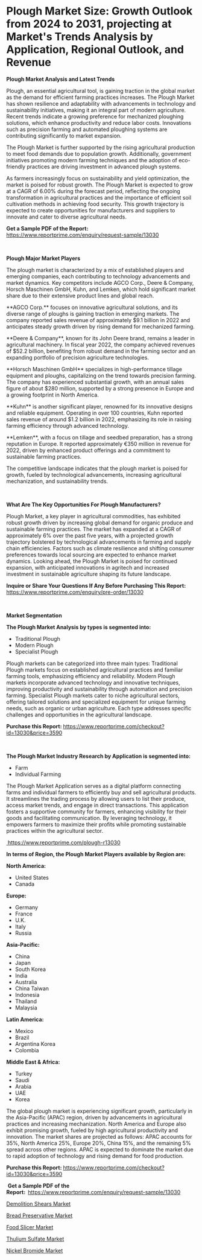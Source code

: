 <p><h1>Plough Market Size: Growth Outlook from 2024 to 2031, projecting at Market's Trends Analysis by Application, Regional Outlook, and Revenue</h1></p><p><strong>Plough Market Analysis and Latest Trends</strong></p>
<p><p>Plough, an essential agricultural tool, is gaining traction in the global market as the demand for efficient farming practices increases. The Plough Market has shown resilience and adaptability with advancements in technology and sustainability initiatives, making it an integral part of modern agriculture. Recent trends indicate a growing preference for mechanized ploughing solutions, which enhance productivity and reduce labor costs. Innovations such as precision farming and automated ploughing systems are contributing significantly to market expansion.</p><p>The Plough Market is further supported by the rising agricultural production to meet food demands due to population growth. Additionally, government initiatives promoting modern farming techniques and the adoption of eco-friendly practices are driving investment in advanced plough systems. </p><p>As farmers increasingly focus on sustainability and yield optimization, the market is poised for robust growth. The Plough Market is expected to grow at a CAGR of 6.00% during the forecast period, reflecting the ongoing transformation in agricultural practices and the importance of efficient soil cultivation methods in achieving food security. This growth trajectory is expected to create opportunities for manufacturers and suppliers to innovate and cater to diverse agricultural needs.</p></p>
<p><strong>Get a Sample PDF of the Report:&nbsp;</strong> <a href="https://www.reportprime.com/enquiry/request-sample/13030?utm_campaign=1141&utm_medium=2&utm_source=Github&utm_content=ia&utm_term=10102024&utm_id=plough">https://www.reportprime.com/enquiry/request-sample/13030</a></p>
<p>&nbsp;</p>
<p><strong>Plough Major Market Players</strong></p>
<p><p>The plough market is characterized by a mix of established players and emerging companies, each contributing to technology advancements and market dynamics. Key competitors include AGCO Corp., Deere & Company, Horsch Maschinen GmbH, Kuhn, and Lemken, which hold significant market share due to their extensive product lines and global reach.</p><p>**AGCO Corp.** focuses on innovative agricultural solutions, and its diverse range of ploughs is gaining traction in emerging markets. The company reported sales revenue of approximately $9.1 billion in 2022 and anticipates steady growth driven by rising demand for mechanized farming.</p><p>**Deere & Company**, known for its John Deere brand, remains a leader in agricultural machinery. In fiscal year 2022, the company achieved revenues of $52.2 billion, benefiting from robust demand in the farming sector and an expanding portfolio of precision agriculture technologies.</p><p>**Horsch Maschinen GmbH** specializes in high-performance tillage equipment and ploughs, capitalizing on the trend towards precision farming. The company has experienced substantial growth, with an annual sales figure of about $280 million, supported by a strong presence in Europe and a growing footprint in North America.</p><p>**Kuhn** is another significant player, renowned for its innovative designs and reliable equipment. Operating in over 100 countries, Kuhn reported sales revenue of around $1.2 billion in 2022, emphasizing its role in raising farming efficiency through advanced technology.</p><p>**Lemken**, with a focus on tillage and seedbed preparation, has a strong reputation in Europe. It reported approximately €350 million in revenue for 2022, driven by enhanced product offerings and a commitment to sustainable farming practices.</p><p>The competitive landscape indicates that the plough market is poised for growth, fueled by technological advancements, increasing agricultural mechanization, and sustainability trends.</p></p>
<p>&nbsp;</p>
<p><strong>What Are The Key Opportunities For Plough Manufacturers?</strong></p>
<p><p>Plough Market, a key player in agricultural commodities, has exhibited robust growth driven by increasing global demand for organic produce and sustainable farming practices. The market has expanded at a CAGR of approximately 6% over the past five years, with a projected growth trajectory bolstered by technological advancements in farming and supply chain efficiencies. Factors such as climate resilience and shifting consumer preferences towards local sourcing are expected to enhance market dynamics. Looking ahead, the Plough Market is poised for continued expansion, with anticipated innovations in agritech and increased investment in sustainable agriculture shaping its future landscape.</p></p>
<p><strong>Inquire or Share Your Questions If Any Before Purchasing This Report:</strong> <a href="https://www.reportprime.com/enquiry/pre-order/13030?utm_campaign=1141&utm_medium=2&utm_source=Github&utm_content=ia&utm_term=10102024&utm_id=plough">https://www.reportprime.com/enquiry/pre-order/13030</a></p>
<p>&nbsp;</p>
<p><strong>Market Segmentation</strong></p>
<p><strong>The Plough Market Analysis by types is segmented into:</strong></p>
<p><ul><li>Traditional Plough</li><li>Modern Plough</li><li>Specialist Plough</li></ul></p>
<p><p>Plough markets can be categorized into three main types: Traditional Plough markets focus on established agricultural practices and familiar farming tools, emphasizing efficiency and reliability. Modern Plough markets incorporate advanced technology and innovative techniques, improving productivity and sustainability through automation and precision farming. Specialist Plough markets cater to niche agricultural sectors, offering tailored solutions and specialized equipment for unique farming needs, such as organic or urban agriculture. Each type addresses specific challenges and opportunities in the agricultural landscape.</p></p>
<p><strong>Purchase this Report:&nbsp;</strong><a href="https://www.reportprime.com/checkout?id=13030&price=3590&utm_campaign=1141&utm_medium=2&utm_source=Github&utm_content=ia&utm_term=10102024&utm_id=plough">https://www.reportprime.com/checkout?id=13030&price=3590</a></p>
<p>&nbsp;</p>
<p><strong>The Plough Market Industry Research by Application is segmented into:</strong></p>
<p><ul><li>Farm</li><li>Individual Farming</li></ul></p>
<p><p>The Plough Market Application serves as a digital platform connecting farms and individual farmers to efficiently buy and sell agricultural products. It streamlines the trading process by allowing users to list their produce, access market trends, and engage in direct transactions. This application fosters a supportive community for farmers, enhancing visibility for their goods and facilitating communication. By leveraging technology, it empowers farmers to maximize their profits while promoting sustainable practices within the agricultural sector.</p></p>
<p><a href="https://www.reportprime.com/plough-r13030?utm_campaign=1141&utm_medium=2&utm_source=Github&utm_content=ia&utm_term=10102024&utm_id=plough">&nbsp;https://www.reportprime.com/plough-r13030</a></p>
<p><strong>In terms of Region, the Plough Market Players available by Region are:</strong></p>
<p>
    <p> <strong> North America: </strong>
        <ul>
            <li>United States</li>
            <li>Canada</li>
        </ul>
        </p> 
    <p> <strong> Europe: </strong>
        <ul>
            <li>Germany</li>
            <li>France</li>
            <li>U.K.</li>
            <li>Italy</li>
            <li>Russia</li>
        </ul>
        </p> 
    <p> <strong> Asia-Pacific: </strong>
        <ul>
            <li>China</li>
            <li>Japan</li>
            <li>South Korea</li>
            <li>India</li>
            <li>Australia</li>
            <li>China Taiwan</li>
            <li>Indonesia</li>
            <li>Thailand</li>
            <li>Malaysia</li>
        </ul>
        </p> 
    <p> <strong> Latin America: </strong>
        <ul>
            <li>Mexico</li>
            <li>Brazil</li>
            <li>Argentina Korea</li>
            <li>Colombia</li>
        </ul>
        </p> 
    <p> <strong> Middle East & Africa: </strong>
        <ul>
            <li>Turkey</li>
            <li>Saudi</li>
            <li>Arabia</li>
            <li>UAE</li>
            <li>Korea</li>
        </ul>
    </p>
    </p>
<p><p>The global plough market is experiencing significant growth, particularly in the Asia-Pacific (APAC) region, driven by advancements in agricultural practices and increasing mechanization. North America and Europe also exhibit promising growth, fueled by high agricultural productivity and innovation. The market shares are projected as follows: APAC accounts for 35%, North America 25%, Europe 20%, China 15%, and the remaining 5% spread across other regions. APAC is expected to dominate the market due to rapid adoption of technology and rising demand for food production.</p></p>
<p><strong>Purchase this Report: </strong><a href="https://www.reportprime.com/checkout?id=13030&price=3590&utm_campaign=1141&utm_medium=2&utm_source=Github&utm_content=ia&utm_term=10102024&utm_id=plough">https://www.reportprime.com/checkout?id=13030&price=3590</a></p>
<p>&nbsp;<strong>Get a Sample PDF of the Report:&nbsp;&nbsp;</strong><a href="https://www.reportprime.com/enquiry/request-sample/13030?utm_campaign=1141&utm_medium=2&utm_source=Github&utm_content=ia&utm_term=10102024&utm_id=plough">https://www.reportprime.com/enquiry/request-sample/13030</a></p>
<p><strong></strong></p>
<p><p><a href="https://github.com/kiara3n0pau/Market-Research-Report-List-1/blob/main/demolition-shears-market.md?utm_campaign=1141&utm_medium=2&utm_source=Github&utm_content=ia&utm_term=10102024&utm_id=plough">Demolition Shears Market</a></p><p><a href="https://issuu.com/reportprime-2/docs/bread-preservative-market-size-2030_942924be6286bd?utm_campaign=1141&utm_medium=2&utm_source=Github&utm_content=ia&utm_term=10102024&utm_id=plough">Bread Preservative Market</a></p><p><a href="https://github.com/florjvdva/Market-Research-Report-List-1/blob/main/food-slicer-market.md?utm_campaign=1141&utm_medium=2&utm_source=Github&utm_content=ia&utm_term=10102024&utm_id=plough">Food Slicer Market</a></p><p><a href="https://www.linkedin.com/pulse/evolution-thulium-sulfate-market-key-shifts-from-2024-2031-dataveil-5ubxe?utm_campaign=1141&utm_medium=2&utm_source=Github&utm_content=ia&utm_term=10102024&utm_id=plough">Thulium Sulfate Market</a></p><p><a href="https://www.linkedin.com/pulse/nickel-bromide-market-analysis-product-segmentation-lgi9c?utm_campaign=1141&utm_medium=2&utm_source=Github&utm_content=ia&utm_term=10102024&utm_id=plough">Nickel Bromide Market</a></p></p>